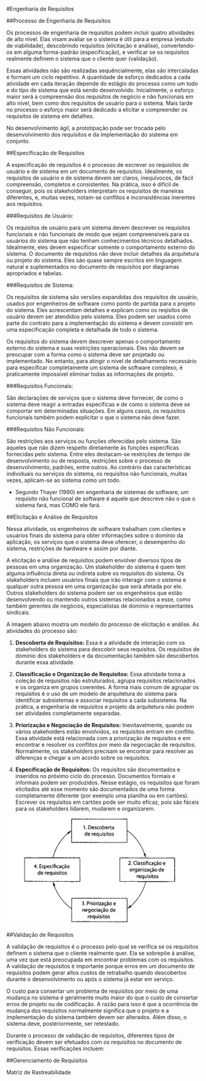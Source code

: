 #Engenharia de Requisitos

##Processo de Engenharia de Requisitos

Os processos de engenharia de requisitos podem incluir quatro atividades de alto nível. Elas visam avaliar se o sistema é útil para a empresa (estudo de viabilidade), descobrindo requisitos (elicitação e análise), convertendo-os em alguma forma-padrão (especificação), e verificar se os requisitos realmente definem o sistema que o cliente quer (validação).

Essas atividades não são realizadas sequêncialmente, elas são intercaladas e formam um ciclo repetitivo. A quantidade de esforço dedicados a cada atividade em cada iteração depende do estágio do processo como um todo e do tipo de sistema que está sendo desenvolvido. Inicialmente, o esforço maior será a compreensão dos requisitos de negócio e não funcionais em alto nível, bem como dos requisitos de usuário para o sistema. Mais tarde no processo o esforço maior será dedicado a elicitar e compreender os requisitos de sistema em detalhes.

No desenvolvimento ágil, a prototipação pode ser trocada pelo desenvolvimento dos requisitos e da implementação do sistema em conjunto.

##Especificação de Requisitos

A especificação de requisitos é o processo de escrever os requisitos de usuário e de sistema em um documento de requisitos. Idealmente, os requisitos de usuário e de sistema devem ser claros, inequívocos, de fácil compreensão, completos e consistentes. Na prática, isso é difícil de conseguir, pois os stakeholders interpretam os requisitos de maneiras diferentes, e, muitas vezes, notam-se conflitos e inconsistências inerentes aos requisitos.

###Requisitos de Usuário:

Os requisitos de usuário para um sistema devem descrever os requisitos funcionais e não funcionais de modo que sejam compreensíveis para os usuários do sistema que não tenham conhecimentos técnicos detalhados. Idealmente, eles devem especificar somente o comportamento externo do sistema. O documento de requisitos não deve incluir detalhes da arquitetura ou projeto do sistema. Eles são quase sempre escritos em linguagem natural e suplementados no documento de requisitos por diagramas apropriados e tabelas.

###Requisitos de Sistema:

Os requisitos de sistema são versões expandidas dos requisitos de usuário, usados por engenheiros de software como ponto de partida para o projeto do sistema. Eles acrescentam detalhes e explicam como os reqisitos de usuário devem ser atendidos pelo sistema. Eles podem ser usados como parte do contrato para a implementação do sistema e devem consistir em uma especificação completa e detalhada de todo o sistema.

Os requisitos do sistema devem  descrever apenas o comportamento externo do sistema e suas restrições operacionais. Eles não devem se preocupar com a forma como o sistema deve ser projetado ou implementado. No entanto, para atingir o nível de detalhamento necessário para especificar completamente um sistema de software complexo, é praticamente impossível eliminar todas as informações de projeto.

###Requisitos Funcionais:

São declarações de serviços que o sistema deve fornecer, de como o sistema deve reagir a entradas específicas e de como o sistema deve se comportar em determinadas situações. Em alguns casos, os requisitos funcionais também podem explicitar o que o sistema não deve fazer.

###Requisitos Não Funcionais: 

São restrições aos serviços ou funções oferecidas pelo sistema. São aqueles que não dizem respeito diretamente às funções específicas fornecidas pelo sistema. Entre eles destacam-se restrições de tempo de desenvolvimento ou de resposta, restrições sobre o processo de desenvolvimento, padrões, entre outros. Ao contrário das características individuais ou serviços do sistema, os requisitos não funcionais, muitas vezes, aplicam-se ao sistema como um todo.

* Segundo Thayer (1990)  em engenharia de sistemas de software, um requisito não funcional de software é aquele que descreve não o que o sistema fará, mas COMO ele fará.

##Elicitação e Análise de Requisitos

Nessa atividade, os engenheiros de software trabalham com clientes e usuários finais do sistema para obter informações sobre o domínio da aplicação, os serviços que o sistema deve oferecer, o desempenho do sistema, restrições de hardware e assim por diante.

A elicitação e análise de requisitos podem envolver diversos tipos de pessoas em uma organização. Um stakeholder do sistema é quem tem alguma influência direta ou indireta sobre os requisitos do sistema. Os stakeholders incluem usuários finais que irão interagir com o sistema e qualquer outra pessoa em uma organização que será afetada por ele. Outros stakeholders do sistema podem ser os engenheiros que estão desenvolvendo ou mantendo outros sistemas relacionados a esse, como também gerentes de negócios, especialistas de domínio e representantes sindicais.

A imagem abaixo mostra um modelo do processo de elicitação e análise. As atividades do processo são:

1. **Descoberta de Requisitos:**
  Essa é a atividade de interação com os stakeholders do sistema para descobrir seus requisitos. Os requisitos de domínio dos stakeholders e da documentação também são descobertos durante essa atividade. 
  
2. **Classificação e Organização de Requisitos:**
  Essa atividade toma a coleção de requisitos não estruturados, agrupa requisitos relacionados e os organiza em grupos coerentes. A forma mais comum de agrupar  os requisitos é o uso de um modelo de arquitetura do sistema para identificar subsistemas e associar requisitos a cada subsistema. Na prática, a engenharia de requisitos e projeto da arquitetura não podem ser atividades completamente separadas.
  
3. **Priorização e Negociação de Requisitos:**
  Inevitavelmente, quando os vários stakeholders estão envolvidos, os requisitos entram em conflito. Essa atividade está relacionada com a priorização de requisitos e em encontrar e resolver os conflitos por meio da negociação de requisitos. Normalmente, os stakeholders precisam se encontrar para resolver as diferenças e chegar a um acordo sobre os requisitos.
  
4. **Especificação de Requisitos:**
  Os requisitos são documentados e inseridos no próximo ciclo do processo. Documentos formais e informais podem ser produzidos. Nesse estágio, os requisitos que foram elicitados até esse momento são documentados de uma forma completamente diferente (por exemplo uma planilha ou em cartões). Escrever os requisitos em cartões pode ser muito eficaz, pois são fáceis para os stakeholders lidarem, mudarem e organizarem.
  

![Processo de Elicitação e Análise de Requisitos](https://raw.githubusercontent.com/avildes/caderno-do-concurseiro/master/Tecnologia%20da%20Informação/Engenharia%20de%20Software/processodeelicitacao.PNG)

##Validação de Requisitos

A validação de requisitos é o processo pelo qual se verifica se os requisitos definem o sistema que o cliente realmente quer. Ela se sobrepõe à análise, uma vez que está preocupada em encontrar problemas com os requisitos. A validação de requisitos é importante porque erros em um documento de requisitos podem gerar altos custos de retrabalho quando descobertos durante o desenvolvimento ou após o sistema já estar em serviço.

O custo para consertar um problema de requisitos por meio de uma mudança no sistema é geralmente muito maior do que o custo de consertar erros de projeto ou de codificação. A razão para isso é que a ocorrência de mudança dos requisitos normalmente significa que o projeto e a implementação do sistema também devem ser alterados. Além disso, o sistema deve, posteriormente, ser retestado.

Durante o processo de validação de requisitos, diferentes tipos de verificação devem ser efetuados com os requisitos no documento de requisitos. Essas verificações incluem:

##Gerenciamento de Requisitos

Matriz de Rastreabilidade

